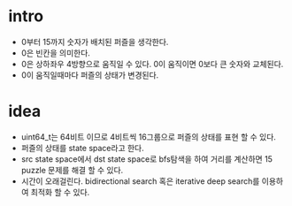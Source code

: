 # intro

  - 0부터 15까지 숫자가 배치된 퍼즐을 생각한다. 
  - 0은 빈칸을 의미한다.
  - 0은 상하좌우 4방향으로 움직일 수 있다. 0이 움직이면 0보다 큰 숫자와 교체된다.
  - 0이 움직일때마다 퍼즐의 상태가 변경된다. 
    
# idea

  - uint64_t는 64비트 이므로 4비트씩 16그룹으로 퍼즐의 상태를 표현 할 수 있다.
  - 퍼즐의 상태를 state space라고 한다.
  - src state space에서 dst state space로 bfs탐색을 
    하여 거리를 계산하면 15 puzzle 문제를 해결 할 수 있다.
  - 시간이 오래걸린다. bidirectional search 혹은 iterative deep search를 
    이용하여 최적화 할 수 있다.
